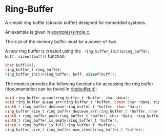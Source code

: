 Ring-Buffer
===========

A simple ring buffer (circular buffer) designed for embedded systems.

An example is given in [examples/simple.c](examples/simple.c).

The size of the memory buffer must be a power-of-two.

A new ring buffer is created using the ` ring_buffer_init(&ring_buffer, buff, sizeof(buff))` function:
```c
char buff[64];
ring_buffer_t ring_buffer;
ring_buffer_init(&ring_buffer, buff, sizeof(buff));
```

The module provides the following functions for accessing the ring buffer (documentation can be found in [ringbuffer.h](ringbuffer.h)):
```c
void ring_buffer_queue(ring_buffer_t *buffer, char data);
void ring_buffer_queue_arr(ring_buffer_t *buffer, const char *data, ring_buffer_size_t size);
uint8_t ring_buffer_dequeue(ring_buffer_t *buffer, char *data);
ring_buffer_size_t ring_buffer_dequeue_arr(ring_buffer_t *buffer, char *data, ring_buffer_size_t len);
uint8_t ring_buffer_peek(ring_buffer_t *buffer, char *data, ring_buffer_size_t index);
uint8_t ring_buffer_is_empty(ring_buffer_t *buffer);
uint8_t ring_buffer_is_full(ring_buffer_t *buffer);
ring_buffer_size_t ring_buffer_num_items(ring_buffer_t *buffer);
```
